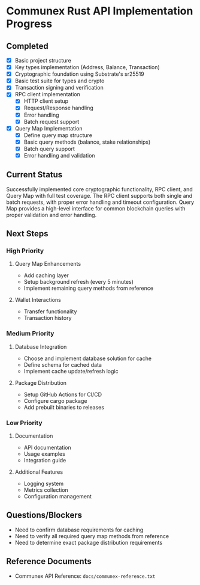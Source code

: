 # Communex Rust API Implementation Progress

## Completed

- [x] Basic project structure
- [x] Key types implementation (Address, Balance, Transaction)
- [x] Cryptographic foundation using Substrate's sr25519
- [x] Basic test suite for types and crypto
- [x] Transaction signing and verification
- [x] RPC client implementation
  - [x] HTTP client setup
  - [x] Request/Response handling
  - [x] Error handling
  - [x] Batch request support
- [x] Query Map Implementation
  - [x] Define query map structure
  - [x] Basic query methods (balance, stake relationships)
  - [x] Batch query support
  - [x] Error handling and validation

## Current Status

Successfully implemented core cryptographic functionality, RPC client, and Query Map with full test coverage. The RPC client supports both single and batch requests, with proper error handling and timeout configuration. Query Map provides a high-level interface for common blockchain queries with proper validation and error handling.

## Next Steps

### High Priority

1. Query Map Enhancements
   - Add caching layer
   - Setup background refresh (every 5 minutes)
   - Implement remaining query methods from reference

2. Wallet Interactions
   - Transfer functionality
   - Transaction history

### Medium Priority

1. Database Integration
   - Choose and implement database solution for cache
   - Define schema for cached data
   - Implement cache update/refresh logic

2. Package Distribution
   - Setup GitHub Actions for CI/CD
   - Configure cargo package
   - Add prebuilt binaries to releases

### Low Priority

1. Documentation
   - API documentation
   - Usage examples
   - Integration guide

2. Additional Features
   - Logging system
   - Metrics collection
   - Configuration management

## Questions/Blockers

- Need to confirm database requirements for caching
- Need to verify all required query map methods from reference
- Need to determine exact package distribution requirements

## Reference Documents

- Communex API Reference: `docs/communex-reference.txt`
